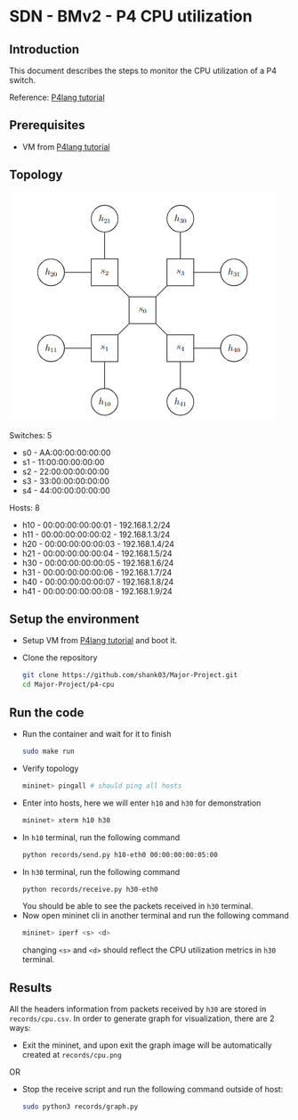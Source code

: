 # SDN - BMv2 - P4 CPU utilization

## Introduction

This document describes the steps to monitor the CPU utilization of a P4 switch.

Reference: [P4lang tutorial](https://github.com/p4lang/tutorials)

## Prerequisites

- VM from [P4lang tutorial](https://github.com/p4lang/tutorials)

## Topology

![Topology](image.jpg)

Switches: 5
- s0 - AA:00:00:00:00:00
- s1 - 11:00:00:00:00:00
- s2 - 22:00:00:00:00:00
- s3 - 33:00:00:00:00:00
- s4 - 44:00:00:00:00:00

Hosts: 8
- h10 - 00:00:00:00:00:01 - 192.168.1.2/24
- h11 - 00:00:00:00:00:02 - 192.168.1.3/24
- h20 - 00:00:00:00:00:03 - 192.168.1.4/24
- h21 - 00:00:00:00:00:04 - 192.168.1.5/24
- h30 - 00:00:00:00:00:05 - 192.168.1.6/24
- h31 - 00:00:00:00:00:06 - 192.168.1.7/24
- h40 - 00:00:00:00:00:07 - 192.168.1.8/24
- h41 - 00:00:00:00:00:08 - 192.168.1.9/24

## Setup the environment

- Setup VM from [P4lang tutorial](https://github.com/p4lang/tutorials) and boot it.

- Clone the repository
    ```bash
    git clone https://github.com/shank03/Major-Project.git
    cd Major-Project/p4-cpu
    ```

## Run the code

- Run the container and wait for it to finish
    ```bash
    sudo make run
    ```
- Verify topology
    ```bash
    mininet> pingall # should ping all hosts
    ```
- Enter into hosts, here we will enter `h10` and `h30` for demonstration
    ```bash
    mininet> xterm h10 h30
    ```
- In `h10` terminal, run the following command
    ```bash
    python records/send.py h10-eth0 00:00:00:00:05:00
    ```
- In `h30` terminal, run the following command
    ```bash
    python records/receive.py h30-eth0
    ```
    You should be able to see the packets received in `h30` terminal.
- Now open mininet cli in another terminal and run the following command
    ```bash
    mininet> iperf <s> <d>
    ```
    changing `<s>` and `<d>` should reflect the CPU utilization metrics in `h30` terminal.


## Results

All the headers information from packets received by `h30` are stored in `records/cpu.csv`.
In order to generate graph for visualization, there are 2 ways:
- Exit the mininet, and upon exit the graph image will be automatically created at `records/cpu.png`

OR
- Stop the receive script and run the following command outside of host:
    ```bash
    sudo python3 records/graph.py
    ```
